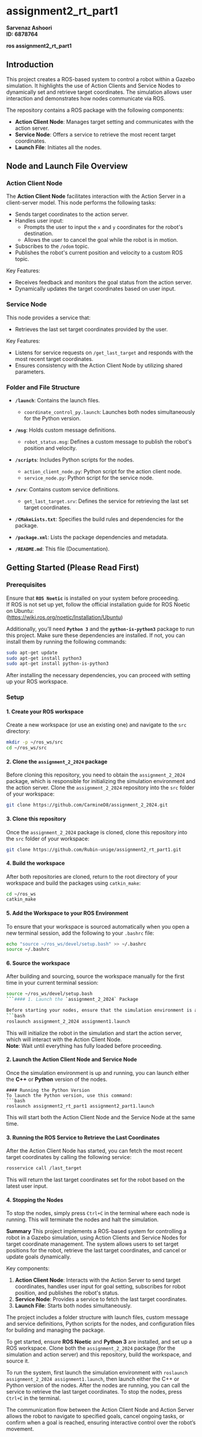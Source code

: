 # assignment2_rt_part1
**Sarvenaz Ashoori**  
**ID: 6878764**

**ros assignment2_rt_part1**
## Introduction

This project creates a ROS-based system to control a robot within a Gazebo simulation. It highlights the use of Action Clients and Service Nodes to dynamically set and retrieve target coordinates. The simulation allows user interaction and demonstrates how nodes communicate via ROS.

The repository contains a ROS package with the following components:
 - **Action Client Node**: Manages target setting and communicates with the action server.
 - **Service Node**: Offers a service to retrieve the most recent target coordinates.
 - **Launch File**: Initiates all the nodes.

 ## Node and Launch File Overview

### Action Client Node

The **Action Client Node** facilitates interaction with the Action Server in a client-server model. This node performs the following tasks:
 - Sends target coordinates to the action server.
 - Handles user input:
    - Prompts the user to input the `x` and `y` coordinates for the robot's destination.
    - Allows the user to cancel the goal while the robot is in motion.
 - Subscribes to the `/odom` topic.
 - Publishes the robot's current position and velocity to a custom ROS topic.

Key Features:
 - Receives feedback and monitors the goal status from the action server.
 - Dynamically updates the target coordinates based on user input.

### Service Node

This node provides a service that:
 - Retrieves the last set target coordinates provided by the user.

Key Features:
 - Listens for service requests on `/get_last_target` and responds with the most recent target coordinates.
 - Ensures consistency with the Action Client Node by utilizing shared parameters.
 ### Folder and File Structure

- **`/launch`**: Contains the launch files.
    - `coordinate_control_py.launch`: Launches both nodes simultaneously for the Python version.

- **`/msg`**: Holds custom message definitions.
    - `robot_status.msg`: Defines a custom message to publish the robot's position and velocity.

- **`/scripts`**: Includes Python scripts for the nodes.
    - `action_client_node.py`: Python script for the action client node.
    - `service_node.py`: Python script for the service node.

- **`/srv`**: Contains custom service definitions.
    - `get_last_target.srv`: Defines the service for retrieving the last set target coordinates.

- **`/CMakeLists.txt`**: Specifies the build rules and dependencies for the package.

- **`/package.xml`**: Lists the package dependencies and metadata.

- **`/README.md`**: This file (Documentation).

## Getting Started (Please Read First)

### Prerequisites
Ensure that **`ROS Noetic`** is installed on your system before proceeding. <br>
If ROS is not set up yet, follow the official installation guide for ROS Noetic on Ubuntu: <br>
(https://wiki.ros.org/noetic/Installation/Ubuntu) <br>

Additionally, you’ll need **`Python 3`** and the **`python-is-python3`** package to run this project. Make sure these dependencies are installed. If not, you can install them by running the following commands:
```bash
sudo apt-get update
sudo apt-get install python3
sudo apt-get install python-is-python3
```
After installing the necessary dependencies, you can proceed with setting up your ROS workspace.
### Setup 

#### 1. Create your ROS workspace
Create a new workspace (or use an existing one) and navigate to the `src` directory:
```bash
mkdir -p ~/ros_ws/src
cd ~/ros_ws/src
```

#### 2. Clone the `assignment_2_2024` package
Before cloning this repository, you need to obtain the `assignment_2_2024` package, which is responsible for initializing the simulation environment and the action server. Clone the `assignment_2_2024` repository into the `src` folder of your workspace:
```bash
git clone https://github.com/CarmineD8/assignment_2_2024.git
```

#### 3. Clone this repository
Once the `assignment_2_2024` package is cloned, clone this repository into the `src` folder of your workspace:
```bash
git clone https://github.com/Rubin-unige/assignment2_rt_part1.git
```

#### 4. Build the workspace
After both repositories are cloned, return to the root directory of your workspace and build the packages using `catkin_make`:
```bash
cd ~/ros_ws
catkin_make
```

#### 5. Add the Workspace to your ROS Environment
To ensure that your workspace is sourced automatically when you open a new terminal session, add the following to your `.bashrc` file:
```bash
echo "source ~/ros_ws/devel/setup.bash" >> ~/.bashrc
source ~/.bashrc
```

#### 6. Source the workspace
After building and sourcing, source the workspace manually for the first time in your current terminal session:
```bash
source ~/ros_ws/devel/setup.bash
```#### 1. Launch the `assignment_2_2024` Package

Before starting your nodes, ensure that the simulation environment is active. To launch the simulation in Gazebo and Rviz, execute the following command:
```bash
roslaunch assignment_2_2024 assignment1.launch
```
This will initialize the robot in the simulation and start the action server, which will interact with the Action Client Node. <br>
**Note**: Wait until everything has fully loaded before proceeding.

#### 2. Launch the Action Client Node and Service Node

Once the simulation environment is up and running, you can launch either the **C++** or **Python** version of the nodes. 
```
#### Running the Python Version
To launch the Python version, use this command:
```bash
roslaunch assignment2_rt_part1 assignment2_part1.launch
```
This will start both the Action Client Node and the Service Node at the same time.

#### 3. Running the ROS Service to Retrieve the Last Coordinates
After the Action Client Node has started, you can fetch the most recent target coordinates by calling the following service:
```bash
rosservice call /last_target
```
This will return the last target coordinates set for the robot based on the latest user input.

#### 4. Stopping the Nodes

To stop the nodes, simply press `Ctrl+C` in the terminal where each node is running. This will terminate the nodes and halt the simulation.


**Summary**
This project implements a ROS-based system for controlling a robot in a Gazebo simulation, using Action Clients and Service Nodes for target coordinate management. The system allows users to set target positions for the robot, retrieve the last target coordinates, and cancel or update goals dynamically.

Key components:
1. **Action Client Node**: Interacts with the Action Server to send target coordinates, handles user input for goal setting, subscribes  for robot position, and publishes the robot's status.
2. **Service Node**: Provides a service to fetch the last target coordinates.
3. **Launch File**: Starts both nodes simultaneously.

The project includes a folder structure with launch files, custom message and service definitions, Python scripts for the nodes, and configuration files for building and managing the package. 

To get started, ensure **ROS Noetic** and **Python 3** are installed, and set up a ROS workspace. Clone both the `assignment_2_2024` package (for the simulation and action server) and this repository, build the workspace, and source it. 

To run the system, first launch the simulation environment with `roslaunch assignment_2_2024 assignment1.launch`, then launch either the C++ or Python version of the nodes. After the nodes are running, you can call the service to retrieve the last target coordinates. To stop the nodes, press `Ctrl+C` in the terminal. 

The communication flow between the Action Client Node and Action Server allows the robot to navigate to specified goals, cancel ongoing tasks, or confirm when a goal is reached, ensuring interactive control over the robot’s movement.
